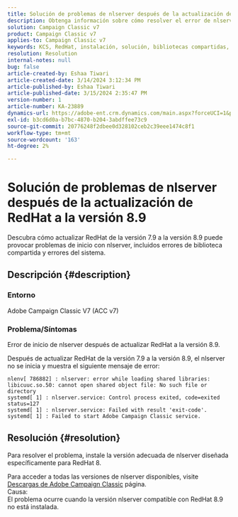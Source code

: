 ```yaml
---
title: Solución de problemas de nlserver después de la actualización de RedHat a la versión 8.9
description: Obtenga información sobre cómo resolver el error de nlserver después de la actualización de RedHat a la versión 8.9, incluidos los errores de biblioteca compartida y los problemas del servicio de Adobe Campaign Classic.
solution: Campaign Classic v7
product: Campaign Classic v7
applies-to: Campaign Classic v7
keywords: KCS, RedHat, instalación, solución, bibliotecas compartidas, versión 7.9, versión 8.9, actualización, nlserver, código de salida
resolution: Resolution
internal-notes: null
bug: false
article-created-by: Eshaa Tiwari
article-created-date: 3/14/2024 3:12:34 PM
article-published-by: Eshaa Tiwari
article-published-date: 3/15/2024 2:35:47 PM
version-number: 1
article-number: KA-23889
dynamics-url: https://adobe-ent.crm.dynamics.com/main.aspx?forceUCI=1&pagetype=entityrecord&etn=knowledgearticle&id=ff036546-15e2-ee11-904c-6045bd03c412
exl-id: b3cd6d0a-b7bc-4870-b204-3abdffee73c9
source-git-commit: 20776248f2dbee0d328102ceb2c39eee1474c8f1
workflow-type: tm+mt
source-wordcount: '163'
ht-degree: 2%

---
```


# Solución de problemas de nlserver después de la actualización de RedHat a la versión 8.9


Descubra cómo actualizar RedHat de la versión 7.9 a la versión 8.9 puede provocar problemas de inicio con nlserver, incluidos errores de biblioteca compartida y errores del sistema.

## Descripción {#description}


### Entorno

Adobe Campaign Classic V7 (ACC v7)

### Problema/Síntomas

Error de inicio de nlserver después de actualizar RedHat a la versión 8.9.

Después de actualizar RedHat de la versión 7.9 a la versión 8.9, el nlserver no se inicia y muestra el siguiente mensaje de error:


```
nlenv[ 786882] : nlserver: error while loading shared libraries: libicuuc.so.50: cannot open shared object file: No such file or directory
systemd[ 1] : nlserver.service: Control process exited, code=exited status=127
systemd[ 1] : nlserver.service: Failed with result 'exit-code'.
systemd[ 1] : Failed to start Adobe Campaign Classic service.
```





## Resolución {#resolution}


Para resolver el problema, instale la versión adecuada de nlserver diseñada específicamente para RedHat 8.

Para acceder a todas las versiones de nlserver disponibles, visite [Descargas de Adobe Campaign Classic](https://experience.adobe.com/#/downloads/content/software-distribution/es/campaign.html) página.
<br>Causa: <br>
El problema ocurre cuando la versión nlserver compatible con RedHat 8.9 no está instalada.
